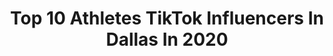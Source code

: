 ---
title: Top 10 Athletes TikTok Influencers In Dallas In 2020
description: >-
  Find top athletes TikTok influencers in Dallas in 2020. Most popular hashtags: #funny #dallas #baseball #makemomsmile.
platform: TikTok
profiles:
  - username: "scottysportstakes"
    fullname: >-
      ScottySportsTakes
    location: "United States"
    followers: 19122
    engagement: 1950
    commentsToLikes: 0.043986
    id: cka6kv2sd0kl40i78a7r5hveo
    verified: false
    hashtags: "#streaming, #zoom, #drewbrees, #nfceast"
  - username: "dxddycm"
    fullname: >-
      Cm🖤🎒
    location: "United States"
    followers: 3253
    engagement: 892
    commentsToLikes: 0.050415
    id: ckal7zeo0hdha0i789bzc88t1
    verified: false
    hashtags: "#xyzbac, #dance, #followme, #positivevibes"
  - username: "fantasyfreaks"
    fullname: >-
      The Fantasy Freaks
    location: "United States"
    followers: 373592
    engagement: 2299
    commentsToLikes: 0.048416
    id: ck8kdxp347vb40j78y6k56epp
    verified: false
    hashtags: "#wisconsin, #momsoftiktok, #pancakecereal, #julio"
  - username: "overtimeszn"
    fullname: >-
      Overtimeszn
    location: "United States"
    followers: 1182327
    engagement: 2128
    commentsToLikes: 0.008127
    id: ck81s65qyq9h40j78azth9li6
    verified: true
    hashtags: "#basketball, #shoutout, #inmemoriam, #hashtag"
  - username: "jackntubehd"
    fullname: >-
      James
    location: "United States"
    followers: 34867
    engagement: 1112
    commentsToLikes: 0.186289
    id: ck9ej5pfz0p5f0j78tb12fbl2
    verified: false
    hashtags: "#mixedboy, #packers, #mitchtrubisky, #patrickmahomes"
  - username: "fanaticsview"
    fullname: >-
      Fanatics View
    location: "United States"
    followers: 7829
    engagement: 564
    commentsToLikes: 0.010588
    id: ck90r1vtrkoo80j78f6zk2plr
    verified: false
    hashtags: "#vibewithme, #warriors, #lacrosse, #baseballlife"
  - username: "thatboyziyon"
    fullname: >-
      DURAG ZIYON 🤍
    location: "United States"
    followers: 34547
    engagement: 1219
    commentsToLikes: 0.054511
    id: ck9jw84llvfh90j78x2ijssul
    verified: false
    hashtags: "#decadesofhair, #funny, #baseball, #werkitfromhome"
  - username: "helloimmaverick"
    fullname: >-
      Maverick
    location: "United States"
    followers: 368215
    engagement: 1372
    commentsToLikes: 0.009160
    id: ck8hklc63efyz0j78ypqt0p6i
    verified: false
    hashtags: "#hoops, #tough, #haha, #dunkchallenge"
  - username: "nick_knows"
    fullname: >-
      Nick
    location: "United States"
    followers: 58661
    engagement: 1541
    commentsToLikes: 0.048266
    id: ckai8vait5u1h0i78vv47bqv4
    verified: false
    hashtags: "#superbowl, #hulkhogan, #goat, #dinoday"
  - username: "sadikfitness"
    fullname: >-
      Sadik Hadzovic
    location: "United States"
    followers: 21596
    engagement: 524
    commentsToLikes: 0.023698
    id: ck9kegkrwysvx0j78zzeuzoaf
    verified: false
    hashtags: "#pose, #lifestyle, #aesthetics, #hustle"
---